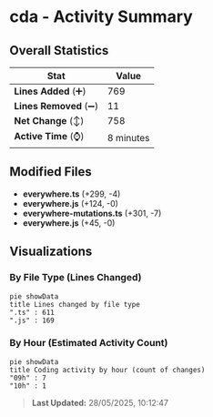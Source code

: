# cda - Activity Summary 

## Overall Statistics

| Stat                   | Value                                                             |
| ---------------------- | ----------------------------------------------------------------- |
| **Lines Added** (➕)   | 769                                          |
| **Lines Removed** (➖) | 11                                        |
| **Net Change** (↕)    | 758                |
| **Active Time** (⌚)   | 8 minutes |


## Modified Files
- **everywhere.ts** (+299, -4)
- **everywhere.js** (+124, -0)
- **everywhere-mutations.ts** (+301, -7)
- **everywhere.js** (+45, -0)

## Visualizations

### By File Type (Lines Changed)

```mermaid
pie showData
title Lines changed by file type
".ts" : 611
".js" : 169
```

### By Hour (Estimated Activity Count)

```mermaid
pie showData
title Coding activity by hour (count of changes)
"09h" : 7
"10h" : 1
```


> **Last Updated:** 28/05/2025, 10:12:47